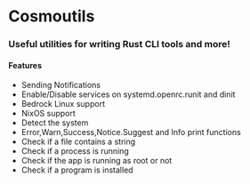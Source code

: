 # Cosmoutils
### Useful utilities for writing Rust CLI tools and more!

#### Features
* Sending Notifications
* Enable/Disable services on systemd.openrc.runit and dinit
* Bedrock Linux support
* NixOS support
* Detect the system
* Error,Warn,Success,Notice.Suggest and Info print functions
* Check if a file contains a string
* Check if a process is running
* Check if the app is running as root or not
* Check if a program is installed